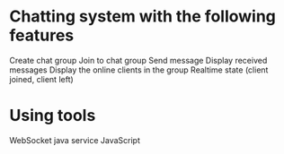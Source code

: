 # Chatting system with the following features
  Create chat group
  Join to chat group
  Send message
  Display received messages
  Display the online clients in the group
  Realtime state (client joined, client left)

# Using tools
  WebSocket java service
  JavaScript
